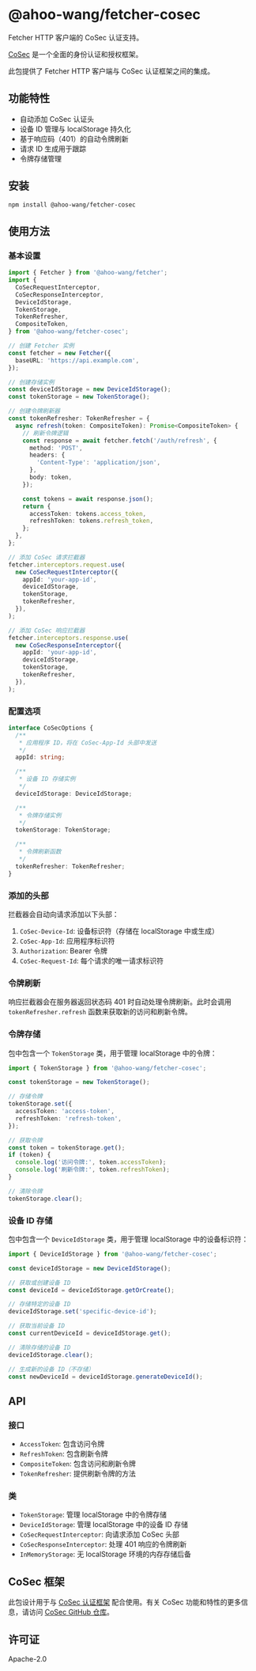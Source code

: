 # @ahoo-wang/fetcher-cosec

Fetcher HTTP 客户端的 CoSec 认证支持。

[CoSec](https://github.com/Ahoo-Wang/CoSec) 是一个全面的身份认证和授权框架。

此包提供了 Fetcher HTTP 客户端与 CoSec 认证框架之间的集成。

## 功能特性

- 自动添加 CoSec 认证头
- 设备 ID 管理与 localStorage 持久化
- 基于响应码（401）的自动令牌刷新
- 请求 ID 生成用于跟踪
- 令牌存储管理

## 安装

```bash
npm install @ahoo-wang/fetcher-cosec
```

## 使用方法

### 基本设置

```typescript
import { Fetcher } from '@ahoo-wang/fetcher';
import {
  CoSecRequestInterceptor,
  CoSecResponseInterceptor,
  DeviceIdStorage,
  TokenStorage,
  TokenRefresher,
  CompositeToken,
} from '@ahoo-wang/fetcher-cosec';

// 创建 Fetcher 实例
const fetcher = new Fetcher({
  baseURL: 'https://api.example.com',
});

// 创建存储实例
const deviceIdStorage = new DeviceIdStorage();
const tokenStorage = new TokenStorage();

// 创建令牌刷新器
const tokenRefresher: TokenRefresher = {
  async refresh(token: CompositeToken): Promise<CompositeToken> {
    // 刷新令牌逻辑
    const response = await fetcher.fetch('/auth/refresh', {
      method: 'POST',
      headers: {
        'Content-Type': 'application/json',
      },
      body: token,
    });

    const tokens = await response.json();
    return {
      accessToken: tokens.access_token,
      refreshToken: tokens.refresh_token,
    };
  },
};

// 添加 CoSec 请求拦截器
fetcher.interceptors.request.use(
  new CoSecRequestInterceptor({
    appId: 'your-app-id',
    deviceIdStorage,
    tokenStorage,
    tokenRefresher,
  }),
);

// 添加 CoSec 响应拦截器
fetcher.interceptors.response.use(
  new CoSecResponseInterceptor({
    appId: 'your-app-id',
    deviceIdStorage,
    tokenStorage,
    tokenRefresher,
  }),
);
```

### 配置选项

```typescript
interface CoSecOptions {
  /**
   * 应用程序 ID，将在 CoSec-App-Id 头部中发送
   */
  appId: string;

  /**
   * 设备 ID 存储实例
   */
  deviceIdStorage: DeviceIdStorage;

  /**
   * 令牌存储实例
   */
  tokenStorage: TokenStorage;

  /**
   * 令牌刷新函数
   */
  tokenRefresher: TokenRefresher;
}
```

### 添加的头部

拦截器会自动向请求添加以下头部：

1. `CoSec-Device-Id`: 设备标识符（存储在 localStorage 中或生成）
2. `CoSec-App-Id`: 应用程序标识符
3. `Authorization`: Bearer 令牌
4. `CoSec-Request-Id`: 每个请求的唯一请求标识符

### 令牌刷新

响应拦截器会在服务器返回状态码 401 时自动处理令牌刷新。此时会调用 `tokenRefresher.refresh` 函数来获取新的访问和刷新令牌。

### 令牌存储

包中包含一个 `TokenStorage` 类，用于管理 localStorage 中的令牌：

```typescript
import { TokenStorage } from '@ahoo-wang/fetcher-cosec';

const tokenStorage = new TokenStorage();

// 存储令牌
tokenStorage.set({
  accessToken: 'access-token',
  refreshToken: 'refresh-token',
});

// 获取令牌
const token = tokenStorage.get();
if (token) {
  console.log('访问令牌:', token.accessToken);
  console.log('刷新令牌:', token.refreshToken);
}

// 清除令牌
tokenStorage.clear();
```

### 设备 ID 存储

包中包含一个 `DeviceIdStorage` 类，用于管理 localStorage 中的设备标识符：

```typescript
import { DeviceIdStorage } from '@ahoo-wang/fetcher-cosec';

const deviceIdStorage = new DeviceIdStorage();

// 获取或创建设备 ID
const deviceId = deviceIdStorage.getOrCreate();

// 存储特定的设备 ID
deviceIdStorage.set('specific-device-id');

// 获取当前设备 ID
const currentDeviceId = deviceIdStorage.get();

// 清除存储的设备 ID
deviceIdStorage.clear();

// 生成新的设备 ID（不存储）
const newDeviceId = deviceIdStorage.generateDeviceId();
```

## API

### 接口

- `AccessToken`: 包含访问令牌
- `RefreshToken`: 包含刷新令牌
- `CompositeToken`: 包含访问和刷新令牌
- `TokenRefresher`: 提供刷新令牌的方法

### 类

- `TokenStorage`: 管理 localStorage 中的令牌存储
- `DeviceIdStorage`: 管理 localStorage 中的设备 ID 存储
- `CoSecRequestInterceptor`: 向请求添加 CoSec 头部
- `CoSecResponseInterceptor`: 处理 401 响应的令牌刷新
- `InMemoryStorage`: 无 localStorage 环境的内存存储后备

## CoSec 框架

此包设计用于与 [CoSec 认证框架](https://github.com/Ahoo-Wang/CoSec) 配合使用。有关 CoSec
功能和特性的更多信息，请访问 [CoSec GitHub 仓库](https://github.com/Ahoo-Wang/CoSec)。

## 许可证

Apache-2.0
